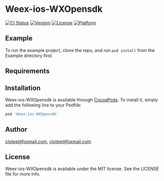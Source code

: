 # Weex-ios-WXOpensdk

[![CI Status](https://img.shields.io/travis/clotee@foxmail.com/Weex-ios-WXOpensdk.svg?style=flat)](https://travis-ci.org/clotee@foxmail.com/Weex-ios-WXOpensdk)
[![Version](https://img.shields.io/cocoapods/v/Weex-ios-WXOpensdk.svg?style=flat)](https://cocoapods.org/pods/Weex-ios-WXOpensdk)
[![License](https://img.shields.io/cocoapods/l/Weex-ios-WXOpensdk.svg?style=flat)](https://cocoapods.org/pods/Weex-ios-WXOpensdk)
[![Platform](https://img.shields.io/cocoapods/p/Weex-ios-WXOpensdk.svg?style=flat)](https://cocoapods.org/pods/Weex-ios-WXOpensdk)

## Example

To run the example project, clone the repo, and run `pod install` from the Example directory first.

## Requirements

## Installation

Weex-ios-WXOpensdk is available through [CocoaPods](https://cocoapods.org). To install
it, simply add the following line to your Podfile:

```ruby
pod 'Weex-ios-WXOpensdk'
```

## Author

clotee@foxmail.com, clotee@foxmail.com

## License

Weex-ios-WXOpensdk is available under the MIT license. See the LICENSE file for more info.
